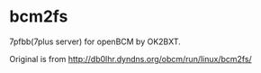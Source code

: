 # bcm2fs
7pfbb(7plus server) for openBCM by OK2BXT.

Original is from http://db0lhr.dyndns.org/obcm/run/linux/bcm2fs/
